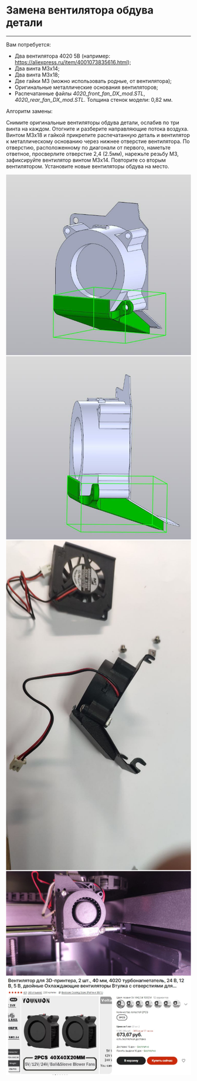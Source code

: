 # Замена вентилятора обдува детали
---

Вам потребуется:

+ Два вентилятора 4020 5В (например: https://aliexpress.ru/item/4001073835616.html);
+ Два винта М3х14;
+ Два винта М3х18;
+ Две гайки М3 (можно использовать родные, от вентилятора);
+ Оригинальные металлические основания вентиляторов;
+ Распечатанные файлы *4020_front_fan_DX_mod.STL*, *4020_rear_fan_DX_mod.STL*.
Толщина стенок модели: 0,82 мм.

Алгоритм замены:

Снимите оригинальные вентиляторы обдува детали, ослабив по три винта на каждом.
Отогните и разберите направляющие потока воздуха.
Винтом М3х18 и гайкой прикрепите распечатанную деталь и вентилятор к металлическому основанию через нижнее отверстие вентилятора.
По отверстию, расположенному по диагонали от первого, наметьте ответное, просверлите отверстие 2,4 (2.5мм), нарежьте резьбу М3, зафиксируйте вентилятор винтом М3х14.
Повторите со вторым вентилятором.
Установите новые вентиляторы обдува на место.

![X_Вентилятор_обдува_детали_0](./img/X_Вентилятор_обдува_детали_0.jpg)
![X_Вентилятор_обдува_детали_1](./img/X_Вентилятор_обдува_детали_1.jpg)
![X_Вентилятор_обдува_детали_2](./img/X_Вентилятор_обдува_детали_2.jpg)
![X_Вентилятор_обдува_детали_3](./img/X_Вентилятор_обдува_детали_3.jpg)
![X_Вентилятор_обдува_детали_4](./img/X_Вентилятор_обдува_детали_4.jpg)